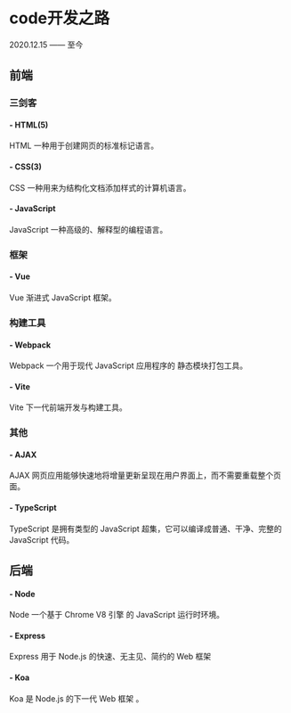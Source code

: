 # code开发之路

2020.12.15 —— 至今

## 前端

### 三剑客

#### - HTML(5)

HTML 一种用于创建网页的标准标记语言。

#### - CSS(3)

CSS 一种用来为结构化文档添加样式的计算机语言。

#### - JavaScript

JavaScript 一种高级的、解释型的编程语言。

### 框架

#### - Vue

Vue 渐进式 JavaScript 框架。

### 构建工具

#### - Webpack

Webpack 一个用于现代 JavaScript 应用程序的 静态模块打包工具。

#### - Vite

Vite 下一代前端开发与构建工具。

### 其他

#### - AJAX

AJAX 网页应用能够快速地将增量更新呈现在用户界面上，而不需要重载整个页面。

#### - TypeScript

TypeScript 是拥有类型的 JavaScript 超集，它可以编译成普通、干净、完整的 JavaScript 代码。

## 后端

#### - Node

Node 一个基于 Chrome V8 引擎 的 JavaScript 运行时环境。

#### - Express

Express 用于 Node.js 的快速、无主见、简约的 Web 框架

#### - Koa

Koa 是 Node.js 的下一代 Web 框架 。

